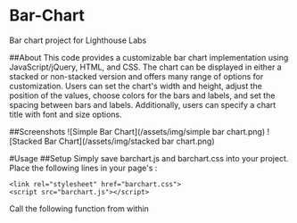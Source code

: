 # Bar-Chart
Bar chart project for Lighthouse Labs 

##About
This code provides a customizable bar chart implementation using JavaScript/jQuery, HTML, and CSS. The chart can be displayed in either a stacked or non-stacked version and offers many range of options for customization.
Users can set the chart's width and height, adjust the position of the values, choose colors for the bars and labels, and set the spacing between bars and labels. Additionally, users can specify a chart title with font and size options.

##Screenshots
![Simple Bar Chart](/assets/img/simple bar chart.png)
![Stacked Bar Chart](/assets/img/stacked bar chart.png)

#Usage
##Setup
Simply save barchart.js and barchart.css into your project. Place the following lines in your page's <head>:
  ```
  <link rel="stylesheet" href="barchart.css">
  <script src="barchart.js"></script>
  ```
  Call the following function from within <script> tag in your HTML file and the chart will render into the DOM element specified. Do not forget to use $(document).ready().
  ```
  <script>
    $(document).ready(
    drawBarChart(data, options, element)
    )
  </script>
  ```
There are some exampls in the index.html file that commented out, It can be used for your purposes.
  
##Parameters
  ###Data
  data must be given as an array of objects, each object representing a single column of data.
  Each data object within the array has the following properties:
  For creating a simple bar (only one value):
  *```value``` (number): the data amount
  *```label``` (String): Label to be applied under the column (x-axis)
  For creating a stacked bar(multiple values):
  *```value``` (array of numbers): each bar has a multiple values that stored in an array, the numbers in the array should be in order(bottom to top in a bar)
  *```label``` (String): Label to be applied under the column (x-axis)

  Y-axis is automatically generated based on the data given (maximum value)
  
  ###Options
  The options object has the following properties:

  *```stackedBarChart```: A boolean value indicating whether the chart should be stacked or simple. If you want to draw stacked bar chart, set the value to true,        otherwise set the value to false.
  *```chartWidth```: A string(default: "100") indicating the width of the chart, in rems.
  *```chartHeight```: A string(default: "40") indicating the height of the chart, in rems.
  *```positionOfValues```: A string(default: "center") indicating the position of the values in the bar(top, center, bottom)
  *```barColor```: A string(default: "#fbc74e") indicating the color of the bars. It can be a name (eg. 'red') or 'hsl()', '#hex', etc
  *```barWidth```: A string(default: "7") indicating the width of the bars, in rems.
  *```labelColor```: A string(default: "#f8f8f8") indicating the color of the labels.
  *```barSpacing```: A string(default: "space-around") indicating the spacing between bars(options: start, end, space-between, space-around)
  *```barChartTitle```: A string indicating the title of the chart.
  *```titleColor```: A string(default: "#f8f8f8") indicating the color of the title.
  *```titleSize```: A string(default: "3") indicating the size of the title, in rems.
   options for stacked bar chart:
  *```colBarColors```: An array of strings(default: ["#006778", "#0093AB", "#00AFC1", "#FFD124"]) indicating the color of each stack in a bar in a stacked bar chart.    The strings must be in order(bottom to top)
  *```labelsPerBar```: An array of strings(default: ["A", "B", "C", "D"]) indicating the labels for each stack in a bar in a stacked bar chart. The strings must be      in order(bottom to top)
  *```colBarValuePosition```: A string(default: "center") indicating the position of the values for each stack in a bar in a stacked bar char(top, center, bottom)
  
  ###Element
  Id of the element where the chart will be rendered into ie. element = '#barchart' will render to ```<div id:"barchart"></div>```
  
  ##External resources
  https://www.w3schools.com/
  https://jquery.com/
  https://developer.mozilla.org/en-US/

  
 
